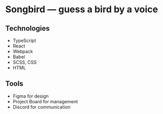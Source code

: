 # Songbird — guess a bird by a voice

## Technologies
- TypeScript
- React
- Webpack
- Babel
- SCSS, CSS
- HTML

## Tools
- Figma for design
- Project Board for management
- Discord for communication
